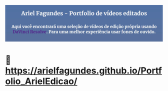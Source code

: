 ![# PORTFOLIO EDIÇÃO ARIEL FAGUNDES](https://github.com/arielfagundes/Portfolio_ArielEdicao/blob/main/IMAGENS/DESCRICAO.jpeg)

# :paperclip: https://arielfagundes.github.io/Portfolio_ArielEdicao/


